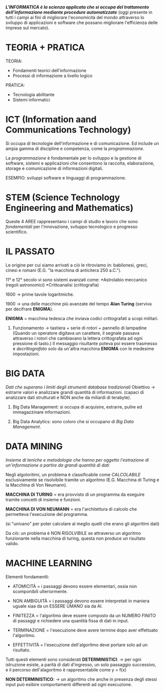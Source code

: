 ***L'INFORMATICA è la scienza applicata che si occupa del trattamento dell'informazione mediante procedure automatizzate***
(oggi presente in tutti i campi ai fini di migliorare l'economicità del mondo attraverso lo sviluppo di applicazioni e software che possano migliorare l'efficienza delle imprese sul mercato).

# TEORIA + PRATICA
TEORIA:
* Fondamenti teorici dell'informazione
* Processi di informazione a livello logico

PRATICA:
* Tecnologia abilitante
* Sistemi informatici


# ICT (Information aand Communications Technology)
Si occupa di tecnologie dell'informazione e di comunicazione.
Ed include un ampia gamma di discipline e competenza, come la *programmazione*.

La *programmazione* è fondamentale per lo sviluppo e la gestione di software, sistemi e applicazioni che consentono la raccolta, elaborazione, storage e comunicazione di informazioni digitali.

ESEMPIO: sviluppi software e linguaggi di programmazione.


# STEM (Science Technology Engineering and Mathematics)
Queste 4 AREE rappresentano i campi di studio e lavoro che sono *fondamentali* per l'innovazione, sviluppo tecnologico e progresso scientifico.



# IL PASSATO
Le origine per cui siamo arrivati a ciò le ritroviamo in: babilonesi, greci, cinesi e romani (E.G. "la macchina di anticitera 250 a.C.").

11° e 12° secolo vi sono sistemi avanzati come:
*Astrolabio meccanico (regoli astronomici)
*Crittoanalisi (crittografia)

1600 -> prime tavole logaritmiche.

1900 -> una delle macchine più avanzate del tempo **Alan Turing** (serviva per decifrare **ENIGMA**).

**ENIGMA** = macchina tedesca che inviava codici crittografati a scopi militari.

1) Funzionamento -> tastiera + serie di rotori + pannello di lampadine
(Quando un operatore digitava un carattere, il segnale passava attraverso i rotori che cambiavano la lettera crittografata ad ogni pressione di tasto.)
Il messaggio risultante poteva poi essere trasmesso e *decrittografato* solo da un'altra macchina **ENIGMA** con le medesime impostazioni.





# BIG DATA
*Dati che superano i limiti degli strumenti database tradizionali*
Obiettivo -> estrarre valori e analizzare grandi quantità di informazioni.
(capaci di analizzare dati strutturati e NON anche da miliardi di terabyte).

1) Big Data Management: si occupa di acquisire, estrarre, pulire ed immagazzinare informazioni.

2) Big Data Analytics: sono coloro che si occupano di *Big Data Management*.


# DATA MINING
*Insieme di teniche e metodologie che hanno per oggetto l'estrazione di un'informazione a partire da grandi quantità di dati*

Negli algoloritimi, un problema è classificabile come *CALCOLABILE* esclusivamente se risolvibile tramite un algoritmo (E.G. Macchina di Turing e la Macchina di Von Neumann).

**MACCHINA DI TURING** = era provvisto di un programma da eseguire tramite concetti di insieme e funzioni.

**MACCHINA DI VON NEUMANN** = era l'architettura di calcolo che permetteva l'esecuzione del programma.

(si "univano" per poter calcolare al meglio quelli che erano gli algoritimi dati)

Da ciò: un problema è NON RISOLVIBILE se attraverso un algoritmo funzionante nella macchina di turing, questa non produce un risultato valido.

# MACHINE LEARNING
Elementi fondamentli:
* ATOMICITÀ = i passaggi devono essere elementari, ossia non scomponibili ulteriormente.

* NON AMBIGUITÀ = i passaggi devono essere interpretati in maniera uguale siaa da un ESSERE UMANO sia da AI.

* FINITEZZA = l'algoritmo deve essere composto da un NUMERO FINITO di passaggi e richiedere una quantità fissa di dati in input.

* TERMINAZIONE = l'esecuzione deve avere termine dopo aver effettuato l'algoritmo.

* EFFETTIVITÀ = l'esecuzione dell'algoritmo deve portare solo ad un risultato.

Tutti questi elementi sono considerati **DETERMINISTICI**:
-> per ogni istruzione esiste, a parità di dati d'ingresso, un solo passaggio successivo, e il percorso dell'alagoritmo è rappresentabile come y = f(x)

**NON DETERMINISTICO**:
-> un algoritmo che anche in presenza degli stessi input può esibire comportamenti differenti ad ogni esecuzione.